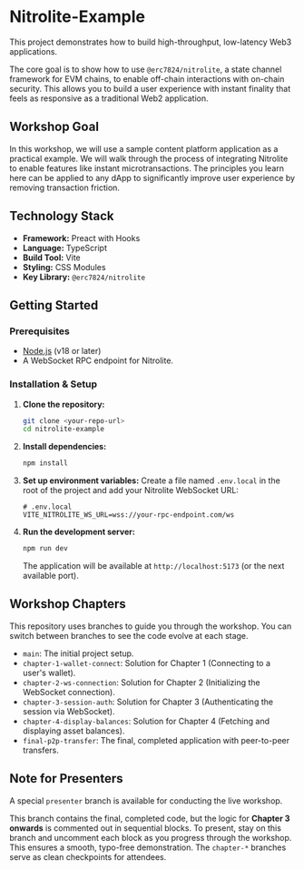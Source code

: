 # Nitrolite-Example

This project demonstrates how to build high-throughput, low-latency Web3 applications.

The core goal is to show how to use `@erc7824/nitrolite`, a state channel framework for EVM chains, to enable off-chain interactions with on-chain security. This allows you to build a user experience with instant finality that feels as responsive as a traditional Web2 application.

## Workshop Goal

In this workshop, we will use a sample content platform application as a practical example. We will walk through the process of integrating Nitrolite to enable features like instant microtransactions. The principles you learn here can be applied to any dApp to significantly improve user experience by removing transaction friction.

## Technology Stack

-   **Framework:** Preact with Hooks
-   **Language:** TypeScript
-   **Build Tool:** Vite
-   **Styling:** CSS Modules
-   **Key Library:** `@erc7824/nitrolite`

## Getting Started

### Prerequisites
-   [Node.js](https://nodejs.org/) (v18 or later)
-   A WebSocket RPC endpoint for Nitrolite.

### Installation & Setup

1.  **Clone the repository:**
    ```bash
    git clone <your-repo-url>
    cd nitrolite-example
    ```

2.  **Install dependencies:**
    ```bash
    npm install
    ```

3.  **Set up environment variables:**
    Create a file named `.env.local` in the root of the project and add your Nitrolite WebSocket URL:
    ```env
    # .env.local
    VITE_NITROLITE_WS_URL=wss://your-rpc-endpoint.com/ws
    ```

4.  **Run the development server:**
    ```bash
    npm run dev
    ```
    The application will be available at `http://localhost:5173` (or the next available port).

## Workshop Chapters

This repository uses branches to guide you through the workshop. You can switch between branches to see the code evolve at each stage.

-   `main`: The initial project setup.
-   `chapter-1-wallet-connect`: Solution for Chapter 1 (Connecting to a user's wallet).
-   `chapter-2-ws-connection`: Solution for Chapter 2 (Initializing the WebSocket connection).
-   `chapter-3-session-auth`: Solution for Chapter 3 (Authenticating the session via WebSocket).
-   `chapter-4-display-balances`: Solution for Chapter 4 (Fetching and displaying asset balances).
-   `final-p2p-transfer`: The final, completed application with peer-to-peer transfers.

## Note for Presenters

A special `presenter` branch is available for conducting the live workshop.

This branch contains the final, completed code, but the logic for **Chapter 3 onwards** is commented out in sequential blocks. To present, stay on this branch and uncomment each block as you progress through the workshop. This ensures a smooth, typo-free demonstration. The `chapter-*` branches serve as clean checkpoints for attendees.
